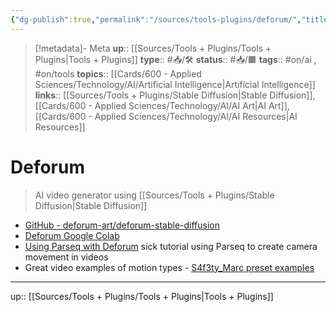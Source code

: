 ```yaml
---
{"dg-publish":true,"permalink":"/sources/tools-plugins/deforum/","title":"Deforum"}
---
```


> [!metadata]- Meta
> **up**:: [[Sources/Tools + Plugins/Tools + Plugins\|Tools + Plugins]]
> **type**:: #📥/🛠 
> **status**:: #📥/🟧 
> **tags**::  #on/ai , #on/tools
> **topics**:: [[Cards/600 - Applied Sciences/Technology/AI/Artificial Intelligence\|Artificial Intelligence]]
> **links**:: [[Sources/Tools + Plugins/Stable Diffusion\|Stable Diffusion]], [[Cards/600 - Applied Sciences/Technology/AI/AI Art\|AI Art]], [[Cards/600 - Applied Sciences/Technology/AI/AI Resources\|AI Resources]]


# Deforum

> AI video generator using [[Sources/Tools + Plugins/Stable Diffusion\|Stable Diffusion]]

- [GitHub - deforum-art/deforum-stable-diffusion](https://github.com/deforum-art/deforum-stable-diffusion)
- [Deforum Google Colab](https://colab.research.google.com/github/deforum/stable-diffusion/blob/main/Deforum_Stable_Diffusion.ipynb)
- [Using Parseq with Deforum](https://www.youtube.com/watch?v=n4zj1lrbIEM) sick tutorial using Parseq to create camera movement in videos 
- Great video examples of motion types - [S4f3ty_Marc preset examples](https://youtu.be/vmKePs6iHs4?si=n7snYxNFC_jGGl_D)
---
up:: [[Sources/Tools + Plugins/Tools + Plugins\|Tools + Plugins]]

